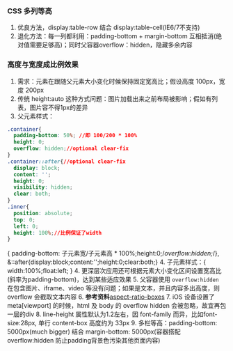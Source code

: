 ### CSS 多列等高

1. 优良方法，display:table-row 结合 display:table-cell(IE6/7不支持)
2. 退化方法：每一列都利用：padding-bottom + margin-bottom 互相抵消(绝对值需要足够高)；同时父容器overflow：hidden，隐藏多余内容

### 高度与宽度成比例效果

1. 需求：元素在跟随父元素大小变化时候保持固定宽高比；假设高度 100px，宽度 200px
2. 传统 height:auto 这种方式问题：图片加载出来之前布局被影响；假如有列表，图片容不得1px的差异
3. 父元素样式：

```css
.container{
  padding-bottom: 50%; //即 100/200 * 100%
  height: 0;
  overflow: hidden;//optional clear-fix
}
.container::after{//optional clear-fix
  display: block;
  content: '';
  height: 0;
  visibility: hidden;
  clear: both;
}
.inner{
  position: absolute;
  top: 0;
  left: 0;
  height: 100%;//比例保证了width
}
```
{ padding-bottom: 子元素宽/子元素高 * 100%;height:0;/*overflow:hidden;*/}, &::after{display:block;content:'';height:0;clear:both;}
4. 子元素样式：{ width:100%;float:left; }
4. 更深层次应用还可根据元素大小变化区间设置宽高比(斜率为padding-bottom)，达到某些适应效果
5. 父容器使用 `overflow:hidden` 在包含图片、iframe、video 等没有问题；如果是文本，并且内容多出高度，则 overflow 会截取文本内容 
6. **参考资料**[aspect-ratio-boxes](https://www.w3cplus.com/css/aspect-ratio-boxes.html)
7. iOS 设备设置了 meta\[viewport] 的时候，html 及 body 的 overflow hidden 会被忽略，故宜再包一层的div
8. line-height 属性默认为1.2左右，因 font-family 而异，比如font-size:28px, 单行 content-box 高度约为 33px
9. 多栏等高：padding-bottom: 5000px(much bigger) 结合 margin-bottom: 5000px(容器搭配 overflow:hidden 防止padding背景色污染其他页面内容)

